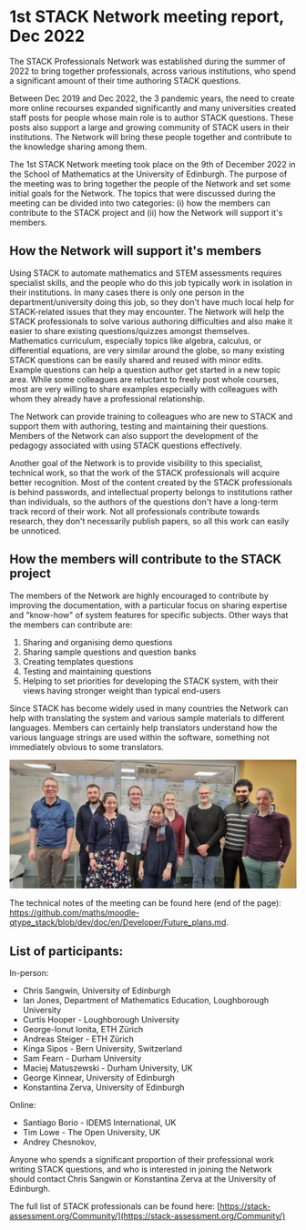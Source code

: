 # 1st STACK Network meeting report, Dec 2022

The STACK Professionals Network was established during the summer of 2022 to bring together professionals, across various institutions, who spend a significant amount of their time authoring STACK questions.

Between Dec 2019 and Dec 2022, the 3 pandemic years, the need to create more online recourses expanded significantly and many universities created staff posts for people whose main role is to author STACK questions. These posts also support a large and growing community of STACK users in their institutions. The Network will bring these people together and contribute to the knowledge sharing among them.

The 1st STACK Network meeting took place on the 9th of December 2022 in the School of Mathematics at the University of Edinburgh. The purpose of the meeting was to bring together the people of the Network and set some initial goals for the Network. The topics that were discussed during the meeting can be divided into two categories: (i) how the members can contribute to the STACK project and (ii) how the Network will support it's members.

## How the Network will support it's members

Using STACK to automate mathematics and STEM assessments requires specialist skills, and the people who do this job typically work in isolation in their institutions. In many cases there is only one person in the department/university doing this job, so they don't have much local help for STACK-related issues that they may encounter. The Network will help the STACK professionals to solve various authoring difficulties and also make it easier to share existing questions/quizzes amongst themselves. Mathematics curriculum, especially topics like algebra, calculus, or differential equations, are very similar around the globe, so many existing STACK questions can be easily shared and reused with minor edits.  Example questions can help a question author get started in a new topic area. While some colleagues are reluctant to freely post whole courses, most are very willing to share examples especially with colleagues with whom they already have a professional relationship.

The Network can provide training to colleagues who are new to STACK and support them with authoring, testing and maintaining their questions. Members of the Network can also support the development of the pedagogy associated with using STACK questions effectively.

Another goal of the Network is to provide visibility to this specialist, technical work, so that the work of the STACK professionals will acquire better recognition. Most of the content created by the STACK professionals is behind passwords, and intellectual property belongs to institutions rather than individuals, so the authors of the questions don't have a long-term track record of their work. Not all professionals contribute towards research, they don't necessarily publish papers, so all this work can easily be unnoticed.

## How the members will contribute to the STACK project

The members of the Network are highly encouraged to contribute by improving the documentation, with a particular focus on sharing expertise and "know-how" of system features for specific subjects.  Other ways that the members can contribute are:

1. Sharing and organising demo questions
2. Sharing sample questions and question banks
3. Creating templates questions
4. Testing and maintaining questions
5. Helping to set priorities for developing the STACK system, with their views having stronger weight than typical end-users

Since STACK has become widely used in many countries the Network can help with translating the system and various sample materials to different languages.  Members can certainly help translators understand how the various language strings are used within the software, something not immediately obvious to some translators.

<img class="img-person" src="../img/people/Net-meeting.jpg" alt="Net-meeting" /><br>

The technical notes of the meeting can be found here (end of the page): https://github.com/maths/moodle-qtype_stack/blob/dev/doc/en/Developer/Future_plans.md.

## List of participants:

In-person:

* Chris Sangwin, University of Edinburgh
* Ian Jones, Department of Mathematics Education, Loughborough University
* Curtis Hooper - Loughborough University
* George-Ionut Ionita, ETH Zürich
* Andreas Steiger - ETH Zürich
* Kinga Sipos - Bern University, Switzerland
* Sam Fearn - Durham University
* Maciej Matuszewski - Durham University, UK
* George Kinnear, University of Edinburgh
* Konstantina Zerva, University of Edinburgh

Online:

* Santiago Borio - IDEMS International, UK
* Tim Lowe - The Open University, UK
* Andrey Chesnokov,

Anyone who spends a significant proportion of their professional work writing STACK questions, and who is interested in joining the Network should contact Chris Sangwin or Konstantina Zerva at the University of Edinburgh.

The full list of STACK professionals can be found here: [https://stack-assessment.org/Community/](https://stack-assessment.org/Community/)



